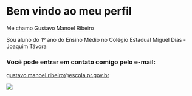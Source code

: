 # Bem vindo ao meu perfil 

Me chamo Gustavo Manoel Ribeiro

Sou aluno do 1º ano do Ensino Médio no Colégio Estadual Miguel Dias - Joaquim Távora

### Você pode entrar em contato comigo pelo e-mail:

gustavo.manoel.ribeiro@escola.pr.gov.br

![](https://tenor.com/pt-PT/view/js-javascript-java-javajavajava-software-gif-18138384)
